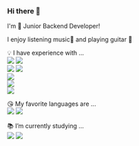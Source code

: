 ### Hi there 👋 <br>

I'm 🌱 Junior Backend Developer! <br>

I enjoy listening music🎵 and playing guitar 🎸<br>

💡 I have experience with ...<br>
<img src="https://img.shields.io/badge/django-092E20?style=for-the-badge&logo=django&logoColor=white"> 
<img src="https://img.shields.io/badge/flask-000000?style=for-the-badge&logo=flask&logoColor=white"> <br>
<img src="https://img.shields.io/badge/rabbitmq-FF6F00?style=for-the-badge&logo=rabbitmq&logoColor=white"> 
<img src="https://img.shields.io/badge/celery-37814A?style=for-the-badge&logo=celery&logoColor=white"> <br>
<img src="https://img.shields.io/badge/mysql-4479A1?style=for-the-badge&logo=mysql&logoColor=white"> <br>
<img src="https://img.shields.io/badge/docker-2496ED?style=for-the-badge&logo=docker&logoColor=white"> <br>
<img src="https://img.shields.io/badge/android-3DDC84?style=for-the-badge&logo=android&logoColor=white"> <br>

😘 My favorite languages are ...<br>
<img src="https://img.shields.io/badge/java-007396?style=for-the-badge&logo=OpenJDK&logoColor=white"> <img src="https://img.shields.io/badge/python-3776AB?style=for-the-badge&logo=python&logoColor=white"> 

📚 I’m currently studying ...<br>
  <img src="https://img.shields.io/badge/spring-6DB33F?style=for-the-badge&logo=spring&logoColor=white"> <img src="https://img.shields.io/badge/spring boot-6DB33F?style=for-the-badge&logo=spring&logoColor=white">
